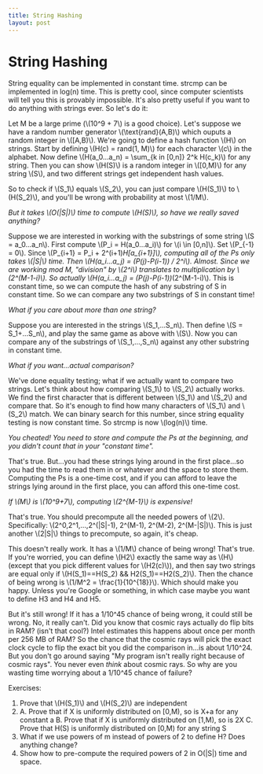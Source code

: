 ```yaml
---
title: String Hashing
layout: post
---
```


<script type="text/javascript" src="http://cdn.mathjax.org/mathjax/latest/MathJax.js?config=TeX-AMS-MML_HTMLorMML"></script>

# String Hashing
String equality can be implemented in constant time. strcmp can be implemented in log(n) time. This is pretty cool, since computer scientists will tell you this is provably impossible. It's also pretty useful if you want to do anything with strings ever. So let's do it:
 
Let M be a large prime (\\(10^9 + 7\\) is a good choice). Let's suppose we have a random number generator \\(\text{rand}(A,B)\\) which ouputs a random integer in \\([A,B)\\). We're going to define a hash function \\(H\\) on strings. Start by defining \\(H(c) = rand(1, M)\\) for each character \\(c\\) in the alphabet. Now define \\(H(a_0...a_n) = \sum_{k in [0,n]} 2^k H(c_k)\\) for any string. Then you can show \\(H(S)\\) is a random integer in \\([0,M)\\) for any string \\(S\\), and two different strings get independent hash values.
 
So to check if \\(S_1\\) equals \\(S_2\\), you can just compare \\(H(S_1)\\) to \\(H(S_2)\\), and you'll be wrong with probability at most \\(1/M\\).
 
_But it takes \\(O(|S|)\\) time to compute \\(H(S)\\), so have we really saved anything?_

Suppose we are interested in working with the substrings of some string \\(S = a_0...a_n\\). First compute \\(P_i = H(a_0...a_i)\\) for \\(i \in [0,n]\\). Set \\(P_{-1} = 0\\). Since \\(P_{i+1} = P_i + 2^(i+1)*H[a_{i+1}]\\), computing all of the Ps only takes \\(|S|\\) time. Then \\(H(a_i...a_j) = (P(j)-P(i-1)) / 2^i\\). Almost. Since we are working mod M, "division" by \\(2^i\\) translates to multiplication by \\(2^(M-1-i)\\).
So actually \\(H(a_i...a_j) = (P(j)-P(i-1))*(2^(M-1-i)\\). This is constant time, so we can compute the hash of any substring of S in constant time. So we can compare any two substrings of S in constant time!
 
_What if you care about more than one string?_

Suppose you are interested in the strings \\(S_1,...S_n\\). Then define \\(S = S_1+...S_n\\), and play the same game as above with \\(S\\). Now you can compare any of the substrings of \\(S_1,...,S_n\\) against any other substring in constant time.
 
_What if you want...actual comparison?_

We've done equality testing; what if we actually want to compare two strings. Let's think about how comparing \\(S_1\\) to \\(S_2\\) actually works. We find the first character that is different between \\(S_1\\) and \\(S_2\\) and compare that. So it's enough to find how many characters of \\(S_1\\) and \\(S_2\\) match. We can binary search for this number, since string equality testing is now constant time. So strcmp is now \\(log(n)\\) time.
 
_You cheated! You need to store and compute the Ps at the beginning, and you didn't count that in your "constant time"._

That's true. But...you had these strings lying around in the first place...so you had the time to read them in or whatever and the space to store them.
Computing the Ps is a one-time cost, and if you can afford to leave the strings lying around in the first place, you can afford this one-time cost.
 
_If \\(M\\) is \\(10^9+7\\), computing \\(2^{M-1}\\) is expensive!_

That's true. You should precompute all the needed powers of \\(2\\). Specifically: \\(2^0,2^1,...,2^(|S|-1), 2^(M-1), 2^(M-2), 2^(M-|S|)\\). This is just another \\(2|S|\\) things to precompute, so again, it's cheap.
 
This doesn't really work. It has a \\(1/M\\) chance of being wrong!
That's true. If you're worried, you can define \\(H2\\) exactly the same way as \\(H\\) (except that you pick different values for \\(H2(c)\\)), and then say two strings are equal only if \\(H(S_1)==H(S_2) && H2(S_1)==H2(S_2)\\). Then the chance of being wrong is \\(1/M^2 = \frac{1}{10^{18}}\\). Which should make you happy. Unless you're Google or something, in which case maybe you want to define H3 and H4 and H5.
 
But it's still wrong! If it has a 1/10^45 chance of being wrong, it could still be wrong.
No, it really can't. Did you know that cosmic rays actually do flip bits in RAM? (isn't that cool?) Intel estimates this happens about once per month per 256 MB of RAM? So the chance that the cosmic rays will pick the exact clock cycle to flip the exact bit you did the comparison in...is about 1/10^24. But you don't go around saying "My program isn't really right because of cosmic rays". You never even *think* about cosmic rays. So why are you wasting time worrying about a 1/10^45 chance of failure?
 
Exercises:
1. Prove that \\(H(S_1)\\) and \\(H(S_2)\\) are independent
2.
	A. Prove that if X is uniformly distributed on [0,M), so is X+a for any constant a
  B. Prove that if X is uniformly distributed on [1,M), so is 2X
  C. Prove that H(S) is uniformly distributed on [0,M) for any string S
3. What if we use powers of m instead of powers of 2 to define H? Does anything change?
4. Show how to pre-compute the required powers of 2 in O(|S|) time and space.
